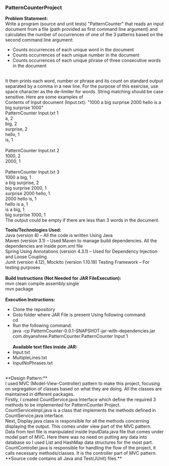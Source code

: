 ### PatternCounterProject

**Problem Statement:**
<br/>Write a program (source and unit tests) "PatternCounter" that reads an input document from a file (path provided as first command line argument) and calculates the number of occurrences of one of the 3 patterns based on the second command line argument:
- Counts occurrences of each unique word in the document
- Counts occurrences of each unique number in the document
- Counts occurrences of each unique phrase of three consecutive words in the document
 
<br/>It then prints each word, number or phrase and its count on standard output separated by a comma in a new line. For the purpose of this exercise, use space character as the de-limiter for words. String matching should be case sensitive. Here are some examples of <br/>Contents of Input document (Input.txt): "1000 a big surprise 2000 hello is a big surprise 1000" 
<br/>PatternCounter Input.txt 1
<br/>a, 2
<br/>big, 2
<br/>surprise, 2
<br/>hello, 1
<br/>is, 1 
<br/><br/>PatternCounter Input.txt 2
<br/>1000, 2
<br/>2000, 1 
<br/><br/>PatternCounter Input.txt 3
<br/>1000 a big, 1
<br/>a big surprise, 2
<br/>big surprise 2000, 1
<br/>surprise 2000 hello, 1
<br/>2000 hello is, 1
<br/>hello is a, 1
<br/>is a big, 1
<br/>big surprise 1000, 1 
<br/>The output could be empty if there are less than 3 words in the document.

**Tools/Technologies Used:**
<br/> Java (version 8) – All the code is written Using Java
<br/> Maven (version 3.1) – Used Maven to manage build dependencies. All the dependencies are inside pom.xml file
<br/> Spring Using Annotations (version 4.3.1) – Used for Dependency Injection and Loose Coupling
<br/> Junit (version 4.12), Mockito (version 1.10.19) Testing Framework – For testing purposes
<br/><br/>
**Build Instructions (Not Needed for JAR FileExecution):**
<br/> mvn clean compile assembly:single
<br/> mvn package
<br/><br/>
**Execution Instructions:**
- Clone the repository
- Goto folder where JAR File is present Using following command:
<br/>cd <LocationWhereJARFileIsPresent>
- Run the following command:
<br/>java -cp PatternCounter-0.0.1-SNAPSHOT-jar-with-dependencies.jar com.dnyanshree.PatternCounter.PatternCounter Input 1
<br/><br/>
**Available text files inside JAR:**
- Input.txt
- MultipleLines.txt
- InputNoPhrases.txt 
<br/>
**Design Pattern:**
<br/> I used MVC (Model-View-Controller) pattern to make this project, focusing on segregation of classes based on what they are doing. All the classes are maintained in different packages.
<br/>Firstly, I created CountService.java Interface which define the required 3 methods to be implemented for PatternCounter Project. CountServiceImpl.java is a class that implements the methods defined in CountService.java interface.
<br/>Next, Display.java class is responsible for all the methods concerning displaying the output. This comes under view part of the MVC pattern.
<br/>Data from text file is manipulated inside InputData.java file that comes under model part of MVC. Here there was no need on putting any data into database so I used List and HashMap data structures for the most part.
CountController.java is responsible for handling the flow of the project, it calls necessary methods/classes. It is the controller part of MVC pattern.
<br/>**Source code contains all Java and Test(JUnit) files.**
